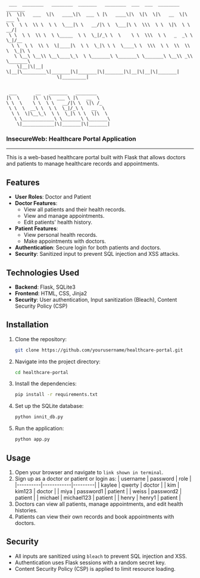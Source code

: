 ```
 ___  ________   ________  _______   ________  ___  ___  ________  _______      
|\  \|\   ___  \|\   ____\|\  ___ \ |\   ____\|\  \|\  \|\   __  \|\  ___ \     
\ \  \ \  \\ \  \ \  \___|\ \   __/|\ \  \___|\ \  \\\  \ \  \|\  \ \   __/|    
 \ \  \ \  \\ \  \ \_____  \ \  \_|/_\ \  \    \ \  \\\  \ \   _  _\ \  \_|/__  
  \ \  \ \  \\ \  \|____|\  \ \  \_|\ \ \  \____\ \  \\\  \ \  \\  \\ \  \_|\ \ 
   \ \__\ \__\\ \__\____\_\  \ \_______\ \_______\ \_______\ \__\\ _\\ \_______\
    \|__|\|__| \|__|\_________\|_______|\|_______|\|_______|\|__|\|__|\|_______|
                   \|_________|                                                 
                                                                                
                                                                                
 ___       __   _______   ________                                              
|\  \     |\  \|\  ___ \ |\   __  \                                             
\ \  \    \ \  \ \   __/|\ \  \|\ /_                                            
 \ \  \  __\ \  \ \  \_|/_\ \   __  \                                           
  \ \  \|\__\_\  \ \  \_|\ \ \  \|\  \                                          
   \ \____________\ \_______\ \_______\                                         
    \|____________|\|_______|\|_______|                                         

```
### **InsecureWeb: Healthcare Portal Application**

---

This is a web-based healthcare portal built with Flask that allows doctors and patients to manage healthcare records and appointments.

## Features
- **User Roles**: Doctor and Patient
- **Doctor Features**:
  - View all patients and their health records.
  - View and manage appointments.
  - Edit patients' health history.
- **Patient Features**:
  - View personal health records.
  - Make appointments with doctors.
- **Authentication**: Secure login for both patients and doctors.
- **Security**: Sanitized input to prevent SQL injection and XSS attacks.

## Technologies Used
- **Backend**: Flask, SQLite3
- **Frontend**: HTML, CSS, Jinja2
- **Security**: User authentication, Input sanitization (Bleach), Content Security Policy (CSP)

## Installation

1. Clone the repository:
    ```bash
    git clone https://github.com/yourusername/healthcare-portal.git
    ```

2. Navigate into the project directory:
    ```bash
    cd healthcare-portal
    ```

3. Install the dependencies:
    ```bash
    pip install -r requirements.txt
    ```

4. Set up the SQLite database:
    ```bash
    python innit_db.py
    ```

5. Run the application:
    ```bash
    python app.py
    ```

## Usage

1. Open your browser and navigate to `link shown in terminal`.
2. Sign up as a doctor or patient or login as:
   | username | password   | role    |
   |----------|------------|---------|
   | kaylee   | qwerty     | doctor  |
   | kim      | kim123     | doctor  |
   | miya     | password1  | patient |
   | weiss    | password2  | patient |
   | michael  | michael123 | patient |
   | henry    | henry1     | patient |   
3. Doctors can view all patients, manage appointments, and edit health histories.
5. Patients can view their own records and book appointments with doctors.

## Security
- All inputs are sanitized using `bleach` to prevent SQL injection and XSS.
- Authentication uses Flask sessions with a random secret key.
- Content Security Policy (CSP) is applied to limit resource loading.

